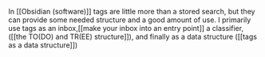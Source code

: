 In [[Obsidian (software)]] tags are little more than a stored search, but they can provide some needed structure and a good amount of use. I primarily use tags as an inbox,[[make your inbox into an entry point]] a classifier, ([[the TO(DO) and TR(EE) structure]]), and finally as a data structure ([[tags as a data structure]])